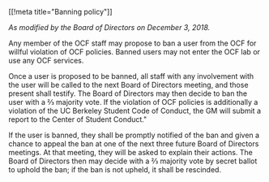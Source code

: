 [[!meta title="Banning policy"]]

_As modified by the Board of Directors on December 3, 2018._

Any member of the OCF staff may propose to ban a user from the OCF for willful
violation of OCF policies. Banned users may not enter the OCF lab or use any
OCF services.

Once a user is proposed to be banned, all staff with any involvement with the
user will be called to the next Board of Directors meeting, and those present
shall testify. The Board of Directors may then decide to ban the user with a ⅔
majority vote. If the violation of OCF policies is additionally a violation of
the UC Berkeley Student Code of Conduct, the GM will submit a report to the
Center of Student Conduct."

If the user is banned, they shall be promptly notified of the ban and given a
chance to appeal the ban at one of the next three future Board of Directors 
meetings. At that meeting, they will be asked to explain their actions. The 
Board of Directors then may decide with a ⅔ majority vote by secret ballot to 
uphold the ban; if the ban is not upheld, it shall be rescinded.
